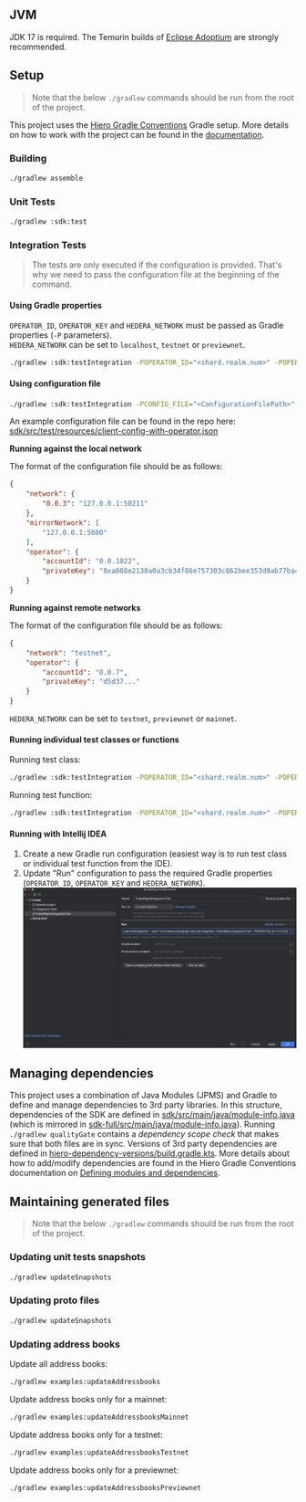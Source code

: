 ## JVM

JDK 17 is required. The Temurin builds of [Eclipse Adoptium](https://adoptium.net/) are strongly recommended.

## Setup

> Note that the below `./gradlew` commands should be run from the root of the project.

This project uses the
[Hiero Gradle Conventions](https://github.com/hiero-ledger/hiero-gradle-conventions)
Gradle setup. More details on how to work with the project can be found in the
[documentation](https://github.com/hiero-ledger/hiero-gradle-conventions#build).

### Building

```sh
./gradlew assemble
```

### Unit Tests

```sh
./gradlew :sdk:test
```

### Integration Tests

> The tests are only executed if the configuration is provided.
> That's why we need to pass the configuration file at the beginning of the command.

#### Using Gradle properties

`OPERATOR_ID`, `OPERATOR_KEY` and `HEDERA_NETWORK` must be passed as Gradle properties (`-P` parameters).\
`HEDERA_NETWORK` can be set to `localhost`, `testnet` or `previewnet`.

```sh
./gradlew :sdk:testIntegration -POPERATOR_ID="<shard.realm.num>" -POPERATOR_KEY="<PrivateKey>" -PHEDERA_NETWORK="<network>"
```

#### Using configuration file

```sh
./gradlew :sdk:testIntegration -PCONFIG_FILE="<ConfigurationFilePath>"
```

An example configuration file can be found in the repo here:
[sdk/src/test/resources/client-config-with-operator.json](../../sdk/src/test/resources/client-config-with-operator.json)

**Running against the local network**

The format of the configuration file should be as follows:

```json
{
    "network": {
        "0.0.3": "127.0.0.1:50211"
    },
    "mirrorNetwork": [
        "127.0.0.1:5600"
    ],
    "operator": {
        "accountId": "0.0.1022",
        "privateKey": "0xa608e2130a0a3cb34f86e757303c862bee353d9ab77ba4387ec084f881d420d4"
    }
}

```

**Running against remote networks**

The format of the configuration file should be as follows:

```json
{
    "network": "testnet",
    "operator": {
        "accountId": "0.0.7",
        "privateKey": "d5d37..."
    }
}
```

`HEDERA_NETWORK` can be set to `testnet`, `previewnet` or `mainnet`.

#### Running individual test classes or functions

Running test class:

```sh
./gradlew :sdk:testIntegration -POPERATOR_ID="<shard.realm.num>" -POPERATOR_KEY="<PrivateKey>" -PHEDERA_NETWORK="testnet" --tests "<TestClass>"
```

Running test function:

```sh
./gradlew :sdk:testIntegration -POPERATOR_ID="<shard.realm.num>" -POPERATOR_KEY="<PrivateKey>" -PHEDERA_NETWORK="testnet" --tests "<TestClass.functionName>"
```

#### Running with Intellij IDEA

1. Create a new Gradle run configuration (easiest way is to run test class or individual test function from the IDE).
2. Update "Run" configuration to pass the required Gradle properties (`OPERATOR_ID`, `OPERATOR_KEY` and `HEDERA_NETWORK`).
   <img src="../assets/intellij-integration-tests.png">

## Managing dependencies

This project uses a combination of Java Modules (JPMS) and Gradle to define and manage dependencies to 3rd party
libraries. In this structure, dependencies of the SDK are defined in
[sdk/src/main/java/module-info.java](../../sdk/src/main/java/module-info.java) (which is mirrored in
[sdk-full/src/main/java/module-info.java](../../sdk-full/src/main/java/module-info.java)).
Running `./gradlew qualityGate` contains a _dependency scope check_ that makes sure that both files are in sync.
Versions of 3rd party dependencies are defined in
[hiero-dependency-versions/build.gradle.kts](../../hiero-dependency-versions/build.gradle.kts).
More details about how to add/modify dependencies are found in the Hiero Gradle Conventions documentation on
[Defining modules and dependencies](https://github.com/hiero-ledger/hiero-gradle-conventions#modules).

## Maintaining generated files

> Note that the below `./gradlew` commands should be run from the root of the project.

### Updating unit tests snapshots

```sh
./gradlew updateSnapshots
```

### Updating proto files

```sh
./gradlew updateSnapshots
```

### Updating address books

Update all address books:

```sh
./gradlew examples:updateAddressbooks
```

Update address books only for a mainnet:

```sh
./gradlew examples:updateAddressbooksMainnet
```

Update address books only for a testnet:

```sh
./gradlew examples:updateAddressbooksTestnet
```

Update address books only for a previewnet:

```sh
./gradlew examples:updateAddressbooksPreviewnet
```
